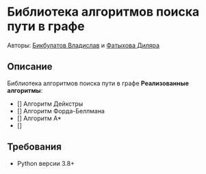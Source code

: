 # Библиотека алгоритмов поиска пути в графе

Авторы: [Бикбулатов Владислав](https://github.com/Vladik74) и [Фатыхова Диляра](https://github.com/diquid)

## Описание
Библиотека алгоритмов поиска пути в графе
**Реализованные алгоритмы**:
- [] Алгоритм Дейкстры
- [] Алгоритм Форда-Беллмана
- [] Алгоритм A*
- []

## Требования
* Python версии 3.8+


